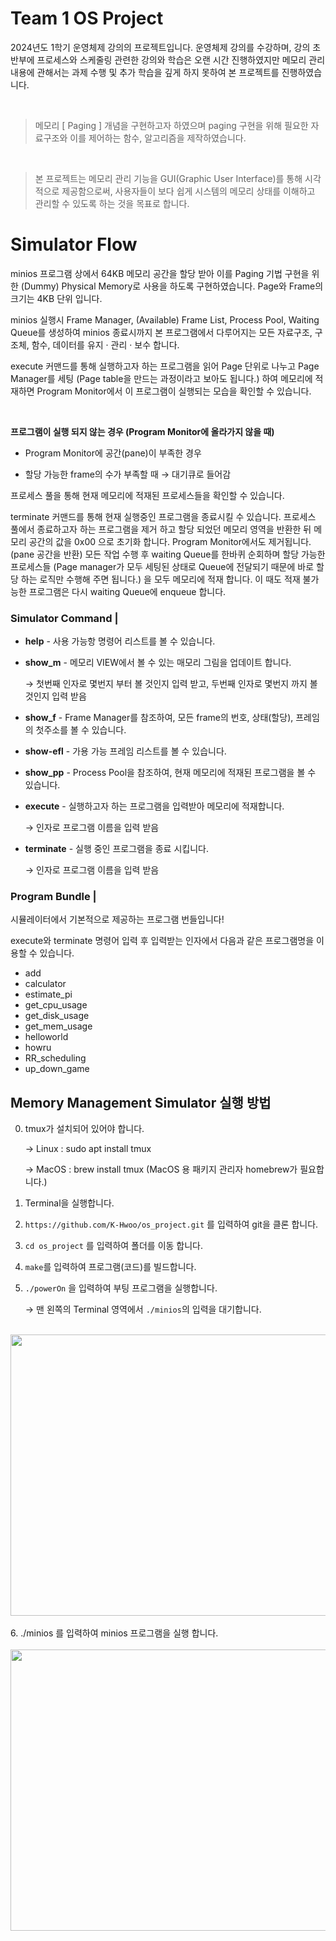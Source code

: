 # Team 1 OS Project

2024년도 1학기 운영체제 강의의 프로젝트입니다. 운영체제 강의를 수강하며, 강의 초반부에 프로세스와 스케줄링 관련한 강의와 학습은 오랜 시간 진행하였지만 메모리 관리 내용에 관해서는 과제 수행 및 추가 학습을 깊게 하지 못하여 본 프로젝트를 진행하였습니다.

<br/>

> 메모리 [ Paging ] 개념을 구현하고자 하였으며 paging 구현을 위해 필요한 자료구조와 이를 제어하는 함수, 알고리즘을 제작하였습니다.

<br/>

> 본 프로젝트는 메모리 관리 기능을 GUI(Graphic User Interface)를 통해 시각적으로 제공함으로써, 사용자들이 보다 쉽게 시스템의 메모리 상태를 이해하고 관리할 수 있도록 하는 것을 목표로 합니다.

# Simulator Flow

minios 프로그램 상에서 64KB 메모리 공간을 할당 받아 이를 Paging 기법 구현을 위한 (Dummy) Physical Memory로 사용을 하도록 구현하였습니다. Page와 Frame의 크기는 4KB 단위 입니다.

minios 실행시 Frame Manager, (Available) Frame List, Process Pool, Waiting Queue를 생성하여 minios 종료시까지 본 프로그램에서 다루어지는 모든 자료구조, 구조체, 함수, 데이터를 유지 · 관리 · 보수 합니다.

execute 커맨드를 통해 실행하고자 하는 프로그램을 읽어 Page 단위로 나누고 Page Manager를 세팅 (Page table을 만드는 과정이라고 보아도 됩니다.) 하여 메모리에 적재하면 Program Monitor에서 이 프로그램이 실행되는 모습을 확인할 수 있습니다.

<br/>

**프로그램이 실행 되지 않는 경우 (Program Monitor에 올라가지 않을 때)**

- Program Monitor에 공간(pane)이 부족한 경우

- 할당 가능한 frame의 수가 부족할 때 → 대기큐로 들어감
  <br/>

프로세스 풀을 통해 현재 메모리에 적재된 프로세스들을 확인할 수 있습니다.

terminate 커맨드를 통해 현재 실행중인 프로그램을 종료시킬 수 있습니다. 프로세스 풀에서 종료하고자 하는 프로그램을 제거 하고 할당 되었던 메모리 영역을 반환한 뒤 메모리 공간의 값을 0x00 으로 초기화 합니다. Program Monitor에서도 제거됩니다. (pane 공간을 반환) 모든 작업 수행 후 waiting Queue를 한바퀴 순회하며 할당 가능한 프로세스들 (Page manager가 모두 세팅된 상태로 Queue에 전달되기 때문에 바로 할당 하는 로직만 수행해 주면 됩니다.) 을 모두 메모리에 적재 합니다. 이 때도 적재 불가능한 프로그램은 다시 waiting Queue에 enqueue 합니다.

### Simulator Command |

- **help** - 사용 가능항 명령어 리스트를 볼 수 있습니다.

- **show_m** - 메모리 VIEW에서 볼 수 있는 매모리 그림을 업데이트 합니다.

  → 첫번째 인자로 몇번지 부터 볼 것인지 입력 받고, 두번째 인자로 몇번지 까지 볼 것인지 입력 받음

- **show_f** - Frame Manager를 참조하여, 모든 frame의 번호, 상태(할당), 프레임의 첫주소를 볼 수 있습니다.

- **show-efl** - 가용 가능 프레임 리스트를 볼 수 있습니다.

- **show_pp** - Process Pool을 참조하여, 현재 메모리에 적재된 프로그램을 볼 수 있습니다.

- **execute** - 실행하고자 하는 프로그램을 입력받아 메모리에 적재합니다.

  → 인자로 프로그램 이름을 입력 받음

- **terminate** - 실행 중인 프로그램을 종료 시킵니다.

  → 인자로 프로그램 이름을 입력 받음

### Program Bundle |

시뮬레이터에서 기본적으로 제공하는 프로그램 번들입니다!

execute와 terminate 명령어 입력 후 입력받는 인자에서 다음과 같은 프로그램명을 이용할 수 있습니다.

- add
- calculator
- estimate_pi
- get_cpu_usage
- get_disk_usage
- get_mem_usage
- helloworld
- howru
- RR_scheduling
- up_down_game

## Memory Management Simulator 실행 방법

0. tmux가 설치되어 있어야 합니다.

   → Linux : sudo apt install tmux

   → MacOS : brew install tmux (MacOS 용 패키지 관리자 homebrew가 필요합니다.)

1. Terminal을 실행합니다.

2. `https://github.com/K-Hwoo/os_project.git` 를 입력하여 git을 클론 합니다.

3. `cd os_project` 를 입력하여 폴더를 이동 합니다.

4. `make`를 입력하여 프로그램(코드)를 빌드합니다.

5. `./powerOn` 을 입력하여 부팅 프로그램을 실행합니다.

   → 맨 왼쪽의 Terminal 영역에서 `./minios`의 입력을 대기합니다.

<br/>

<img src="https://github.com/K-Hwoo/os_project/assets/91537166/1659d564-a605-4b5d-ba05-9fc7c0577e37" width="700"  height="450">

<br/>
<br/>
6.  ./minios 를 입력하여 minios 프로그램을 실행 합니다.

<br/>
<br/>
<img src="https://github.com/K-Hwoo/os_project/assets/91537166/b5f0b0f4-7eab-4297-b669-71a64af37451" width="700"  height="450">
